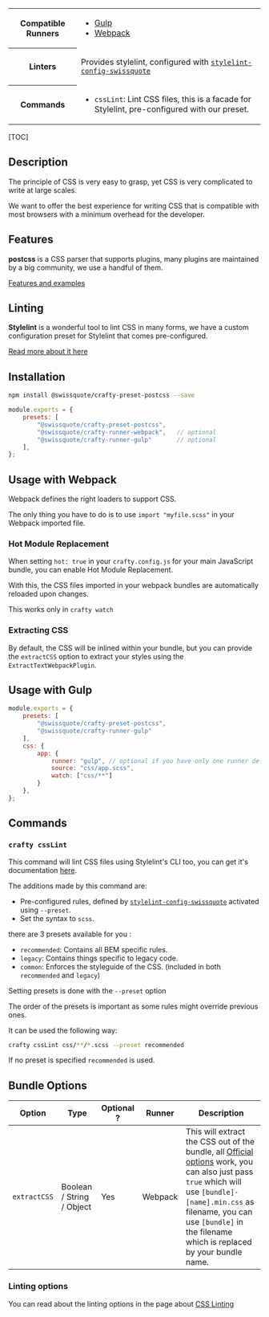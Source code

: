<table>
<tr><th>Compatible Runners</th><td>

- [Gulp](05_Packages/02_crafty-runner-gulp.md)
- [Webpack](05_Packages/02_crafty-runner-webpack.md)

</td></tr>
<tr><th>Linters</th><td>

Provides stylelint, configured with [`stylelint-config-swissquote`](05_Packages/10_stylelint-config-swissquote.md)

</td></tr>
<tr><th>Commands</th><td>

- `cssLint`: Lint CSS files, this is a facade for Stylelint, pre-configured with our preset.

</td></tr>
</table>

[TOC]

## Description

The principle of CSS is very easy to grasp, yet CSS is very complicated to write at large scales.

We want to offer the best experience for writing CSS that is compatible with most browsers with a minimum overhead for the developer.

## Features

__postcss__ is a CSS parser that supports plugins, many plugins are maintained by a big community, we use a handful of them.

[Features and examples](CSS_Features.md)

## Linting

__Stylelint__ is a wonderful tool to lint CSS in many forms, we have a custom configuration preset for Stylelint that comes pre-configured.

[Read more about it here](CSS_Linting.md)

## Installation

```bash
npm install @swissquote/crafty-preset-postcss --save
```

```javascript
module.exports = {
    presets: [
        "@swissquote/crafty-preset-postcss",
        "@swissquote/crafty-runner-webpack",   // optional
        "@swissquote/crafty-runner-gulp"       // optional
    ],
};
```

## Usage with Webpack

Webpack defines the right loaders to support CSS.

The only thing you have to do is to use `import "myfile.scss"` in your Webpack imported file.

### Hot Module Replacement

When setting `hot: true` in your `crafty.config.js` for your main JavaScript bundle, you can enable Hot Module Replacement.

With this, the CSS files imported in your webpack bundles are automatically reloaded upon changes.

This works only in `crafty watch`

### Extracting CSS

By default, the CSS will be inlined within your bundle, but you can provide the `extractCSS` option to extract your styles using the `ExtractTextWebpackPlugin`.

## Usage with Gulp

```javascript
module.exports = {
    presets: [
        "@swissquote/crafty-preset-postcss",
        "@swissquote/crafty-runner-gulp"
    ],
    css: {
        app: {
            runner: "gulp", // optional if you have only one runner defined
            source: "css/app.scss",
            watch: ["css/**"]
        }
    },
};
```

## Commands

### `crafty cssLint`

This command will lint CSS files using Stylelint's CLI too, you can get it's documentation [here](https://stylelint.io/user-guide/cli/).

The additions made by this command are:

- Pre-configured rules, defined by [`stylelint-config-swissquote`](05_Packages/10_stylelint-config-swissquote.md) activated using `--preset`.
- Set the syntax to `scss`.

there are 3 presets available for you :

- `recommended`: Contains all BEM specific rules.
- `legacy`: Contains things specific to legacy code.
- `common`: Enforces the styleguide of the CSS. (included in both `recommended` and `legacy`)

Setting presets is done with the `--preset` option

The order of the presets is important as some rules might override previous ones.

It can be used the following way:

```bash
crafty cssLint css/**/*.scss --preset recommended
```

If no preset is specified `recommended` is used.

## Bundle Options

| Option          | Type                       | Optional ? | Runner  | Description                                                                             |
|-----------------|----------------------------|------------|---------|-----------------------------------------------------------------------------------------|
| `extractCSS`    | Boolean / String / Object  | Yes        | Webpack | This will extract the CSS out of the bundle, all [Official options](https://github.com/webpack-contrib/extract-text-webpack-plugin#options) work, you can also just pass `true` which will use `[bundle]-[name].min.css` as filename, you can use `[bundle]` in the filename which is replaced by your bundle name.  |

### Linting options

You can read about the linting options in the page about [CSS Linting](CSS_Linting.md)
